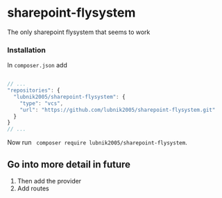 # sharepoint-flysystem

The only sharepoint flysystem that seems to work

### Installation

In `composer.json` add

```js

// ...
"repositories": {
  "lubnik2005/sharepoint-flysystem": {
    "type": "vcs",
    "url": "https://github.com/lubnik2005/sharepoint-flysystem.git"
  }
}
// ...
```

Now run ` composer require lubnik2005/sharepoint-flysystem`.

## Go into more detail in future

1. Then add the provider
2. Add routes
